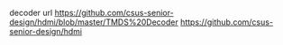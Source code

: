 decoder url
https://github.com/csus-senior-design/hdmi/blob/master/TMDS%20Decoder
https://github.com/csus-senior-design/hdmi